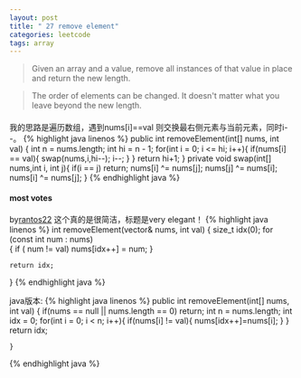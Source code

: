 ```yaml
---
layout: post
title: " 27 remove element"
categories: leetcode
tags: array
---
```


>Given an array and a value, remove all instances of that value in place and return the new length.

>The order of elements can be changed. It doesn't matter what you leave beyond the new length.

#### 
我的思路是遍历数组，遇到nums[i]==val 则交换最右侧元素与当前元素，同时i--。
{% highlight java linenos %}
 public int removeElement(int[] nums, int val) {
        int n = nums.length;
        int hi = n - 1;
        for(int i = 0; i <= hi; i++){
        	if(nums[i] == val){
        		swap(nums,i,hi--);
        		i--;
        	}
        }
        return hi+1;
    }
	 private void swap(int[] nums,int i, int j){
	 		if(i == j) return;
	    	nums[i] ^= nums[j];
	    	nums[j] ^= nums[i];
	    	nums[i] ^= nums[j];
	    }
{% endhighlight java %}

#### most votes
by[rantos22](https://leetcode.com/discuss/56609/c-4ms-very-elegant)
这个真的是很简洁，标题是very elegant！
{% highlight java linenos %}
int removeElement(vector<int>& nums, int val) 
{
    size_t idx(0);
    for (const int num : nums)    
    {
        if ( num != val)
            nums[idx++] = num;
    }

    return idx;
}
{% endhighlight java %}

java版本:
{% highlight java linenos %}
public int removeElement(int[] nums, int val) {
    	if(nums == null || nums.length == 0) return;
    	int n = nums.length;
    	int idx = 0;
    	for(int i = 0; i < n; i++){
    		if(nums[i] != val){
    			nums[idx++]=nums[i];
    		}
    	}
    	return idx;

    }
{% endhighlight java %}
